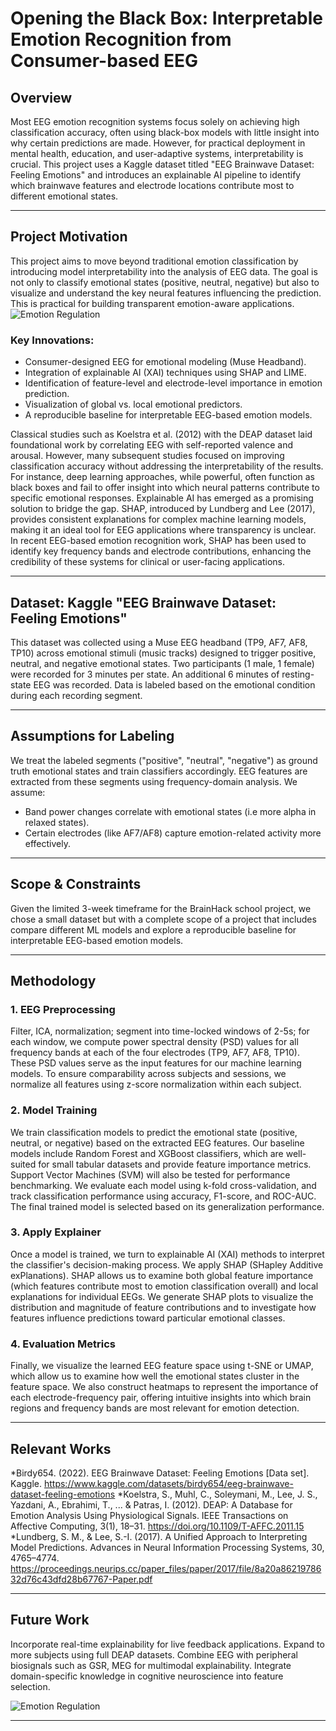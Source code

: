 # Opening the Black Box: Interpretable Emotion Recognition from Consumer-based EEG

## Overview
Most EEG emotion recognition systems focus solely on achieving high classification accuracy, often using black-box models with little insight into why certain predictions are made. However, for practical deployment in mental health, education, and user-adaptive systems, interpretability is crucial. This project uses a Kaggle dataset titled "EEG Brainwave Dataset: Feeling Emotions" and introduces an explainable AI pipeline to identify which brainwave features and electrode locations contribute most to different emotional states.

---

## Project Motivation
This project aims to move beyond traditional emotion classification by introducing model interpretability into the analysis of EEG data. The goal is not only to classify emotional states (positive, neutral, negative) but also to visualize and understand the key neural features influencing the prediction. This is practical for building transparent emotion-aware applications.
![Emotion Regulation](https://www.hopebridge.com/wp-content/uploads/2022/05/Understand-Emotion-Tips-Kids-Autism-Hopebridge.jpg)

### Key Innovations:
- Consumer-designed EEG for emotional modeling (Muse Headband).
- Integration of explainable AI (XAI) techniques using SHAP and LIME.
- Identification of feature-level and electrode-level importance in emotion prediction.
- Visualization of global vs. local emotional predictors.
- A reproducible baseline for interpretable EEG-based emotion models.

Classical studies such as Koelstra et al. (2012) with the DEAP dataset laid foundational work by correlating EEG with self-reported valence and arousal. However, many subsequent studies focused on improving classification accuracy without addressing the interpretability of the results. For instance, deep learning approaches, while powerful, often function as black boxes and fail to offer insight into which neural patterns contribute to specific emotional responses. Explainable AI has emerged as a promising solution to bridge the gap. SHAP, introduced by Lundberg and Lee (2017), provides consistent explanations for complex machine learning models, making it an ideal tool for EEG applications where transparency is unclear. In recent EEG-based emotion recognition work, SHAP has been used to identify key frequency bands and electrode contributions, enhancing the credibility of these systems for clinical or user-facing applications.

---

## Dataset: Kaggle "EEG Brainwave Dataset: Feeling Emotions"
This dataset was collected using a Muse EEG headband (TP9, AF7, AF8, TP10) across emotional stimuli (music tracks) designed to trigger positive, neutral, and negative emotional states. Two participants (1 male, 1 female) were recorded for 3 minutes per state. An additional 6 minutes of resting-state EEG was recorded. Data is labeled based on the emotional condition during each recording segment.

---

## Assumptions for Labeling
We treat the labeled segments ("positive", "neutral", "negative") as ground truth emotional states and train classifiers accordingly. EEG features are extracted from these segments using frequency-domain analysis. We assume:
- Band power changes correlate with emotional states (i.e more alpha in relaxed states).
- Certain electrodes (like AF7/AF8) capture emotion-related activity more effectively.

---

## Scope & Constraints
Given the limited 3-week timeframe for the BrainHack school project, we chose a small dataset but with a complete scope of a project that includes compare different ML models and explore a reproducible baseline for interpretable EEG-based emotion models.

---

## Methodology
### 1. **EEG Preprocessing**
Filter, ICA, normalization; segment into time-locked windows of 2-5s; for each window, we compute power spectral density (PSD) values for all frequency bands at each of the four electrodes (TP9, AF7, AF8, TP10). These PSD values serve as the input features for our machine learning models. To ensure comparability across subjects and sessions, we normalize all features using z-score normalization within each subject.

### 2. **Model Training**
We train classification models to predict the emotional state (positive, neutral, or negative) based on the extracted EEG features. Our baseline models include Random Forest and XGBoost classifiers, which are well-suited for small tabular datasets and provide feature importance metrics. Support Vector Machines (SVM) will also be tested for performance benchmarking. We evaluate each model using k-fold cross-validation, and track classification performance using accuracy, F1-score, and ROC-AUC. The final trained model is selected based on its generalization performance.

### 3. **Apply Explainer**
Once a model is trained, we turn to explainable AI (XAI) methods to interpret the classifier's decision-making process. We apply SHAP (SHapley Additive exPlanations). SHAP allows us to examine both global feature importance (which features contribute most to emotion classification overall) and local explanations for individual EEGs. We generate SHAP plots to visualize the distribution and magnitude of feature contributions and to investigate how features influence predictions toward particular emotional classes. 

### 4. **Evaluation Metrics**
Finally, we visualize the learned EEG feature space using t-SNE or UMAP, which allow us to examine how well the emotional states cluster in the feature space. We also construct heatmaps to represent the importance of each electrode-frequency pair, offering intuitive insights into which brain regions and frequency bands are most relevant for emotion detection.

---

## Relevant Works
*Birdy654. (2022). EEG Brainwave Dataset: Feeling Emotions [Data set]. Kaggle. https://www.kaggle.com/datasets/birdy654/eeg-brainwave-dataset-feeling-emotions
*Koelstra, S., Muhl, C., Soleymani, M., Lee, J. S., Yazdani, A., Ebrahimi, T., ... & Patras, I. (2012). DEAP: A Database for Emotion Analysis Using Physiological Signals. IEEE Transactions on Affective Computing, 3(1), 18–31. https://doi.org/10.1109/T-AFFC.2011.15
*Lundberg, S. M., & Lee, S.-I. (2017). A Unified Approach to Interpreting Model Predictions. Advances in Neural Information Processing Systems, 30, 4765–4774. https://proceedings.neurips.cc/paper_files/paper/2017/file/8a20a8621978632d76c43dfd28b67767-Paper.pdf

---

## Future Work
Incorporate real-time explainability for live feedback applications.
Expand to more subjects using full DEAP datasets.
Combine EEG with peripheral biosignals such as GSR, MEG for multimodal explainability.
Integrate domain-specific knowledge in cognitive neuroscience into feature selection.

![Emotion Regulation](https://bewelltherapygroup.org/wp-content/uploads/2024/03/Untitled-design-67.png)

---
